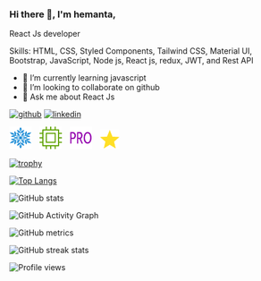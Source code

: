 ### Hi there 👋, I'm hemanta, 
React Js developer 

Skills: HTML, CSS, Styled Components, Tailwind CSS, Material UI, Bootstrap, JavaScript, Node js, React js, redux, JWT, and Rest API

- 🌱 I’m currently learning javascript 
- 👯 I’m looking to collaborate on github 
- 💬 Ask me about React Js 


[<img src='https://cdn.jsdelivr.net/npm/simple-icons@3.0.1/icons/github.svg' alt='github' height='40'>](https://github.com/hemanta4291)  [<img src='https://cdn.jsdelivr.net/npm/simple-icons@3.0.1/icons/linkedin.svg' alt='linkedin' height='40'>](https://www.linkedin.com/in/hemanta25/)  

<a href='https://archiveprogram.github.com/'><img src='https://raw.githubusercontent.com/acervenky/animated-github-badges/master/assets/acbadge.gif' width='40' height='40'></a> <a href='https://docs.github.com/en/developers'><img src='https://raw.githubusercontent.com/acervenky/animated-github-badges/master/assets/devbadge.gif' width='40' height='40'></a> <a href='https://github.com/pricing'><img src='https://raw.githubusercontent.com/acervenky/animated-github-badges/master/assets/pro.gif' width='40' height='40'></a> <a href='https://stars.github.com/'><img src='https://raw.githubusercontent.com/acervenky/animated-github-badges/master/assets/starbadge.gif' width='35' height='35'></a> 

[![trophy](https://github-profile-trophy.vercel.app/?username=hemanta4291)](https://github.com/ryo-ma/github-profile-trophy)

[![Top Langs](https://github-readme-stats.vercel.app/api/top-langs/?username=hemanta4291)](https://github.com/anuraghazra/github-readme-stats)

![GitHub stats](https://github-readme-stats.vercel.app/api?username=hemanta4291&show_icons=true)  

![GitHub Activity Graph](https://activity-graph.herokuapp.com/graph?username=hemanta4291)  

![GitHub metrics](https://metrics.lecoq.io/hemanta4291)  

![GitHub streak stats](https://streak-stats.demolab.com/?user=hemanta4291)  

![Profile views](https://gpvc.arturio.dev/hemanta4291)  
